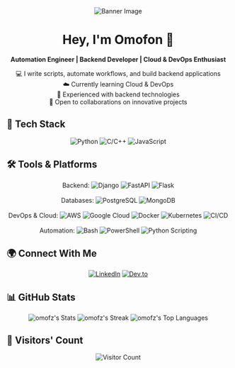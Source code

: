 <!-- Banner Image -->
<div style="text-align: center;">
  <img src="https://user-images.githubusercontent.com/73097560/115834477-dbab4500-a447-11eb-908a-139a6edaec5c.gif" alt="Banner Image">
</div>

<!-- Introduction -->
<div style="text-align: center;">
  <h1>Hey, I'm Omofon 👋</h1>
  <p>
    <strong>Automation Engineer | Backend Developer | Cloud & DevOps Enthusiast</strong>
  </p>
  <p>
    💻 I write scripts, automate workflows, and build backend applications <br>
    ☁️ Currently learning Cloud & DevOps <br>
    🔧 Experienced with backend technologies <br>
    🤝 Open to collaborations on innovative projects <br>
  </p>
</div>

<!-- Tech Stack -->
<h2>🚀 Tech Stack</h2>
<div style="text-align: center;">
  <img src="https://img.shields.io/badge/Python-3776AB?style=for-the-badge&logo=python&logoColor=white" alt="Python">
  <img src="https://img.shields.io/badge/C/C++-00599C?style=for-the-badge&logo=c&logoColor=white" alt="C/C++">
  <img src="https://img.shields.io/badge/JavaScript-F7DF1E?style=for-the-badge&logo=javascript&logoColor=black" alt="JavaScript">
</div>

<!-- Tools & Platforms -->
<h2>🛠️ Tools & Platforms</h2>
<div style="text-align: center;">
  <!-- Backend -->
  Backend: 
  <img src="https://img.shields.io/badge/Django-092E20?style=for-the-badge&logo=django&logoColor=white" alt="Django">
  <img src="https://img.shields.io/badge/FastAPI-009688?style=for-the-badge&logo=fastapi&logoColor=white" alt="FastAPI">
  <img src="https://img.shields.io/badge/Flask-000000?style=for-the-badge&logo=flask&logoColor=white" alt="Flask">
  <br><br>
  <!-- Databases -->
  Databases: 
  <img src="https://img.shields.io/badge/PostgreSQL-336791?style=for-the-badge&logo=postgresql&logoColor=white" alt="PostgreSQL">
  <img src="https://img.shields.io/badge/MongoDB-47A248?style=for-the-badge&logo=mongodb&logoColor=white" alt="MongoDB">
  <br><br>
  <!-- DevOps & Cloud -->
  DevOps & Cloud: 
  <img src="https://img.shields.io/badge/AWS-232F3E?style=for-the-badge&logo=amazon-aws&logoColor=white" alt="AWS">
  <img src="https://img.shields.io/badge/Google_Cloud-4285F4?style=for-the-badge&logo=google-cloud&logoColor=white" alt="Google Cloud">
  <img src="https://img.shields.io/badge/Docker-2496ED?style=for-the-badge&logo=docker&logoColor=white" alt="Docker">
  <img src="https://img.shields.io/badge/Kubernetes-326CE5?style=for-the-badge&logo=kubernetes&logoColor=white" alt="Kubernetes">
  <img src="https://img.shields.io/badge/CI/CD-EB4B4B?style=for-the-badge&logo=github-actions&logoColor=white" alt="CI/CD">
  <br><br>
  <!-- Automation -->
  Automation: 
  <img src="https://img.shields.io/badge/Bash-4EAA25?style=for-the-badge&logo=gnu-bash&logoColor=white" alt="Bash">
  <img src="https://img.shields.io/badge/PowerShell-5391FE?style=for-the-badge&logo=powershell&logoColor=white" alt="PowerShell">
  <img src="https://img.shields.io/badge/Python_Scripting-3776AB?style=for-the-badge&logo=python&logoColor=white" alt="Python Scripting">
</div>

<!-- Social Links -->
<h2>🌍 Connect With Me</h2>
<div style="text-align: center;">
  <a href="https://linkedin.com/in/omofon"><img src="https://img.shields.io/badge/LinkedIn-0A66C2?style=for-the-badge&logo=linkedin&logoColor=white" alt="LinkedIn"></a>
<!--   <a href="https://x.com/omof0n"><img src="https://img.shields.io/badge/Twitter-1DA1F2?style=for-the-badge&logo=twitter&logoColor=white" alt="Twitter"></a> -->
  <a href="https://dev.to/omof0n"><img src="https://img.shields.io/badge/Dev.to-0A0A0A?style=for-the-badge&logo=devdotto&logoColor=white" alt="Dev.to"></a>
</div>

<!-- GitHub Stats -->
<h2>📊 GitHub Stats</h2>
<div style="text-align: center;">
  <img src="https://github-readme-stats.vercel.app/api?username=omofz&theme=default&show_icons=true&hide_border=true&count_private=true" alt="omofz's Stats">
  <img src="https://github-readme-streak-stats.herokuapp.com/?user=omofz&theme=default&hide_border=true" alt="omofz's Streak">
  <img src="https://github-readme-stats.vercel.app/api/top-langs/?username=omofz&theme=default&show_icons=true&hide_border=true&layout=compact" alt="omofz's Top Languages">
</div>

<!-- Visitor Count -->
<h2>🔢 Visitors' Count</h2>
<div style="text-align: center;">
  <img src="https://profile-counter.glitch.me/omofz/count.svg" alt="Visitor Count">
</div>
